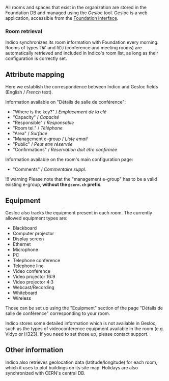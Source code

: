 All rooms and spaces that exist in the organization are stored in the Foundation DB and managed using the *Gesloc* tool.
Gesloc is a web application, accessible from the [Foundation interface](https://found.cern.ch).

### Room retrieval

Indico synchronizes its room information with Foundation every morning. Rooms of types `CNF` and `REU` (conference and
meeting rooms) are automatically retrieved and included in Indico's room list, as long as their configuration is
correctly set.

## Attribute mapping

Here we establish the correspondence between Indico and Gesloc fields (English / *French* text).

Information available on "Détails de salle de conférence":

 * "Where is the key?" / *Emplacement de la clé*
 * "Capacity" / *Capacité*
 * "Responsible" / *Responsable*
 * "Room tel." / *Téléphone*
 * "Area" / *Surface*
 * "Management e-group / *Liste email*
 * "Public" / *Peut etre réservée*
 * "Confirmations" / *Réservation doit être confirmée*

Information available on the room's main configuration page:

 * "Comments" / *Commentaire suppl.*

!!! warning
    Please note that the "management e-group" has to be a valid existing e-group, **without the `@cern.ch` prefix**.



## Equipment

Gesloc also tracks the equipment present in each room. The currently allowed equipment types are:

 * Blackboard
 * Computer projector
 * Display screen
 * Ethernet
 * Microphone
 * PC
 * Telephone conference
 * Telephone line
 * Video conference
 * Video projector 16:9
 * Video projector 4:3
 * Webcast/Recording
 * Whiteboard
 * Wireless

Those can be set up using the "Equipment" section of the page "Détails de salle de conférence" corresponding to your
room.

Indico stores some detailed information which is not available in Gesloc, such as the types of videoconference equipment
available in the room (e.g. Vidyo or H323). If you need to set those up, please contact support.

## Other information

Indico also retrieves geolocation data (latitude/longitude) for each room, which it uses to plot buildings on its site
map. Holidays are also synchronized with CERN's central DB.
